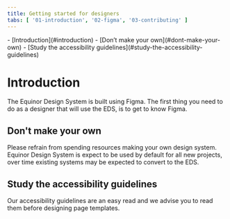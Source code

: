 ```yaml
---
title: Getting started for designers
tabs: [ '01-introduction', '02-figma', '03-contributing' ]
---
```


<AnchorLinks>
- [Introduction](#introduction)
- [Don’t make your own](#dont-make-your-own)
- [Study the accessibility guidelines](#study-the-accessibility-guidelines)
</AncorLinks>

# Introduction

The Equinor Design System is built using Figma. The first thing you need to do as a designer that will use the EDS, is to get to know Figma.


## Don't make your own

Please refrain from spending resources making your own design system.
Equinor Design System is expect to be used by default for all new projects, over time existing systems may be expected to convert to the EDS.

## Study the accessibility guidelines

Our accessibility guidelines are an easy read and we advise you to read them before designing page templates.
